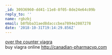 ```yaml
---
_id: 30936960-dd41-11e8-8f05-8de24e64c09b
reply_to: ''
name: rgbzbj
email: b8fbba31aed8dacccbea7894e2087278
date: '2018-10-31T19:14:29.856Z'
---
```

<a href=http://canadian-pharmacyp.com>over the counter viagra</a>  
buy viagra online http://canadian-pharmacyp.com
